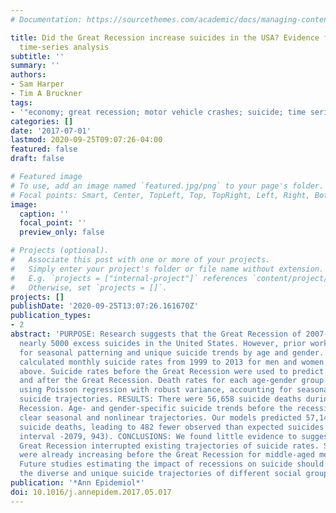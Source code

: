 ```yaml
---
# Documentation: https://sourcethemes.com/academic/docs/managing-content/

title: Did the Great Recession increase suicides in the USA? Evidence from an interrupted
  time-series analysis
subtitle: ''
summary: ''
authors:
- Sam Harper
- Tim A Bruckner
tags:
- '"economy; great recession; motor vehicle crashes; suicide; time series"'
categories: []
date: '2017-07-01'
lastmod: 2020-09-25T09:07:26-04:00
featured: false
draft: false

# Featured image
# To use, add an image named `featured.jpg/png` to your page's folder.
# Focal points: Smart, Center, TopLeft, Top, TopRight, Left, Right, BottomLeft, Bottom, BottomRight.
image:
  caption: ''
  focal_point: ''
  preview_only: false

# Projects (optional).
#   Associate this post with one or more of your projects.
#   Simply enter your project's folder or file name without extension.
#   E.g. `projects = ["internal-project"]` references `content/project/deep-learning/index.md`.
#   Otherwise, set `projects = []`.
projects: []
publishDate: '2020-09-25T13:07:26.161670Z'
publication_types:
- 2
abstract: 'PURPOSE: Research suggests that the Great Recession of 2007-2009 led to
  nearly 5000 excess suicides in the United States. However, prior work has not accounted
  for seasonal patterning and unique suicide trends by age and gender. METHODS: We
  calculated monthly suicide rates from 1999 to 2013 for men and women aged 15 and
  above. Suicide rates before the Great Recession were used to predict the rate during
  and after the Great Recession. Death rates for each age-gender group were modeled
  using Poisson regression with robust variance, accounting for seasonal and nonlinear
  suicide trajectories. RESULTS: There were 56,658 suicide deaths during the Great
  Recession. Age- and gender-specific suicide trends before the recession demonstrated
  clear seasonal and nonlinear trajectories. Our models predicted 57,140 expected
  suicide deaths, leading to 482 fewer observed than expected suicides (95% confidence
  interval -2079, 943). CONCLUSIONS: We found little evidence to suggest that the
  Great Recession interrupted existing trajectories of suicide rates. Suicide rates
  were already increasing before the Great Recession for middle-aged men and women.
  Future studies estimating the impact of recessions on suicide should account for
  the diverse and unique suicide trajectories of different social groups.'
publication: '*Ann Epidemiol*'
doi: 10.1016/j.annepidem.2017.05.017
---
```

